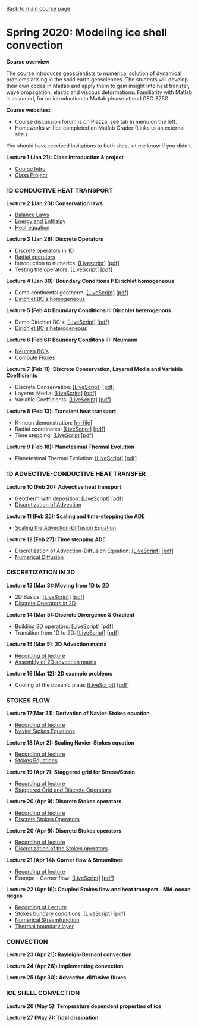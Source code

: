 [Back to main course page](https://mhesse.github.io/numerical_modeling/)
# Spring 2020: Modeling ice shell convection

**Course overview**

The course introduces geoscientists to numerical solution of dynamical problems arising in the solid earth geosciences. The students will develop their own codes in Matlab and apply them to gain insight into heat transfer, wave propagation, elastic and viscous deformations. Familiarity with Matlab is assumed, for an introduction to Matlab please attend GEO 325G.

**Course websites:**

* Course discussion forum is on Piazza, see tab in menu on the left.
* Homeworks will be completed on Matlab Grader (Links to an external site.).

You should have received invitations to both sites, let me know if you didn't.

**Lecture  1 (Jan 21): Class introduction & project**
* [Course Intro](modules/CourseIntro2020.pdf)
* [Class Project](modules/ClassProject_2020.pdf)

### 1D CONDUCTIVE HEAT TRANSPORT

**Lecture  2 (Jan 23): Conservation laws**
* [Balance Laws](modules/BalanceLaws.pdf)
* [Energy and Enthalpy](modules/Energy_Enthalpy.pdf)
* [Heat equation](modules/Heat_equation.pdf)

**Lecture  3 (Jan 28): Discrete Operators**
* [Discrete operators in 1D](modules/DiscreteOps1D.pdf)
* [Radial operators](modules/RadialOperators.pdf)
* Introduction to numerics: [[Livescript]](spring2020/demo_intro_numerics.mlx) [[pdf]](spring2020/demo_intro_numerics.pdf)
* Testing the operators: [[LiveScript]](spring2020/demo_testing_ops.mlx) [[pdf]](spring2020/demo_testing_ops.pdf)

**Lecture  4 (Jan 30): Boundary Conditions I: Dirichlet homogeneous**
* Demo continental geotherm: [[LiveScript]](spring2020/demo_ContinentalGeotherm.mlx) [[pdf]](spring2020/demo_ContinentalGeotherm.pdf)
* [Dirichlet BC's homogeneous](modules/BC_Dirichlet_homo.pdf)

**Lecture  5 (Feb  4): Boundary Conditions II: Dirichlet heterogenous**
* Demo Dirichlet BC's: [[LiveScript]](spring2020/demo_BC_Dirichlet_2020.mlx) [[pdf]](spring2020/demo_BC_Dirichlet_2020.pdf)
* [Dirichlet BC's heterogeneous](modules/BC_Dirichlet_hetero.pdf)

**Lecture  6 (Feb  6): Boundary Conditons III: Neumann**
* [Neuman BC's](spring2020/BC_Neumann2020.pdf)
* [Compute Fluxes](spring2020/Compute_Fluxes_geotherm.pdf)

**Lecture  7 (Feb  11): Discrete Conservation, Layered Media and Variable Coefficients**
* Discrete Conservation: [[LiveScript]](spring2020/demo_discrete_conservation.mlx) [[pdf]](spring2020/demo_discrete_conservation.pdf)
* Layered Media: [[LiveScript]](spring2020/demo_layered_media.mlx) [[pdf]](spring2020/demo_layered_media.pdf)
* Variable Coefficients: [[LiveScript]](spring2020/demo_variable_coeff.mlx) [[pdf]](spring2020/demo_variable_coeff.pdf)

**Lecture  8 (Feb 13): Transient heat transport**
* K-mean demonstration: [[m-file]](spring2020/demo_K_mean.m)
* Radial coordinates: [[LiveScript]](spring2020/demo_radial_coords.mlx) [[pdf]](spring2020/demo_radial_coords.pdf)
* Time stepping: [[LiveScript](spring2020/demo_timestepping.mlx) [[pdf]](spring2020/demo_timestepping.pdf)

**Lecture  9 (Feb 18): Planetesimal Thermal Evolution**
* Planetesimal Thermal Evolution: [[LiveScript]](spring2020/demo_PlanetesimalThermalEvolution.mlx) [[pdf]](spring2020/demo_PlanetesimalThermalEvolution.pdf)

### 1D ADVECTIVE-CONDUCTIVE HEAT TRANSFER

**Lecture 10 (Feb 20): Advective heat transport**
* Geotherm with deposition: [[LiveScript]](spring2020/demo_GeothermErosionDeposition.mlx) [[pdf]](spring2020/demo_GeothermErosionDeposition.pdf)
* [Discretization of Advection](modules/DiscretizationAdvective.pdf)

**Lecture 11 (Feb 25): Scaling and time-stepping the ADE**
* [Scaling the Advection-Diffusion Equation](spring2020/Scaling_ADE_heat.pdf)

**Lecture 12 (Feb 27): Time stepping ADE**
* Discretization of Advection-Diffusion Equation: [[LiveScript]](spring2020/demo_ADE_discretization.mlx) [[pdf]](spring2020/demo_ADE_discretization.pdf)
* [Numerical Diffusion](spring2020/NumericalDiffusion.pdf)

### DISCRETIZATION IN 2D

**Lecture 13 (Mar  3): Moving from 1D to 2D**
* 2D Basics: [[LiveScript]](spring2020/demo_2d_basics.mlx) [[pdf]](spring2020/demo_2d_basics.pdf)
* [Discrete Operators in 2D](modules/DiscreteOperators2D.pdf)

**Lecture 14 (Mar  5): Discrete Divergence & Gradient**
* Building 2D operators: [[LiveScript]](spring2020/demo_2d_ops.mlx) [[pdf]](spring2020/demo_2d_ops.pdf)
* Transition from 1D to 2D: [[LiveScript]](spring2020/demo_transition2D.mlx) [[pdf]](spring2020/demo_transition2D.pdf)

**Lecture 15 (Mar  5): 2D Advection matrix**
* [Recording of lecture](https://zoom.us/signin?_x_zm_rtaid=HokoMv2xS3CBSYYiZYw3gA.1625856348631.658a4086332232eed4d2eb57b9e5f676&_x_zm_rhtaid=868)
* [Assembly of 2D advection matrix](spring2020/DiscretizationAdvection2D_kron.pdf)

**Lecture 16 (Mar 12): 2D example problems**
* Cooling of the oceanic plate: [[LiveScript]](spring2020/demo_oceanic_plate_cooling.mlx) [[pdf]](spring2020/demo_oceanic_plate_cooling.pdf)

### STOKES FLOW

**Lecture 17(Mar  31): Derivation of Navier-Stokes equation**
* [Recording of lecture](https://zoom.us/signin?_x_zm_rtaid=HokoMv2xS3CBSYYiZYw3gA.1625856348631.658a4086332232eed4d2eb57b9e5f676&_x_zm_rhtaid=868)
* [Navier Stokes Equations](spring2020/NavierStokesEquations.pdf)

**Lecture 18 (Apr 2): Scaling Navier-Stokes equation**
* [Recording of lecture](https://zoom.us/signin?_x_zm_rtaid=HokoMv2xS3CBSYYiZYw3gA.1625856348631.658a4086332232eed4d2eb57b9e5f676&_x_zm_rhtaid=868)
* [Stokes Equations](spring2020/StokesEquations.pdf)

**Lecture 19 (Apr 7): Staggered grid for Stress/Strain**
* [Recording of lecture](https://zoom.us/signin?_x_zm_rtaid=HokoMv2xS3CBSYYiZYw3gA.1625856348631.658a4086332232eed4d2eb57b9e5f676&_x_zm_rhtaid=868)
* [Staggered Grid and Discrete Operators](spring2020/StokesGrid.pdf)

**Lecture 20 (Apr 9): Discrete Stokes operators**
* [Recording of lecture](https://zoom.us/signin?_x_zm_rtaid=HokoMv2xS3CBSYYiZYw3gA.1625856348631.658a4086332232eed4d2eb57b9e5f676&_x_zm_rhtaid=868)
* [Discrete Stokes Operators](spring2020/StokesOps.pdf)

**Lecture 20 (Apr 9): Discrete Stokes operators**
* [Recording of lecture](https://zoom.us/signin?_x_zm_rtaid=oUjYgHvLQxexj_5NGblTDw.1626012580939.584b654d68fb6abd41baf210c0e19eec&_x_zm_rhtaid=574)
* [Discretization of the Stokes operators](spring2020/StokesOps.pdf)

**Lecture 21 (Apr 14): Corner flow & Streamlines**
* [Recording of lecture](https://zoom.us/signin?_x_zm_rtaid=oUjYgHvLQxexj_5NGblTDw.1626012580939.584b654d68fb6abd41baf210c0e19eec&_x_zm_rhtaid=574)
* Exampe - Corner flow: [[LiveScript]](spring2020/demo_CornerFlow.mlx) [[pdf]](spring2020/demo_CornerFlow.pdf)

**Lecture 22 (Apr 16): Coupled Stokes flow and heat transport - Mid-ocean ridges**
* [Recording of Lecture](https://zoom.us/signin?_x_zm_rtaid=Yuzi9yoCQea2WNk_IPt9-A.1626383760034.c11c89211cb91fcc1779a97917f80971&_x_zm_rhtaid=249)
* Stokes bundary conditions: [[LiveScript]](spring2020/demo_stokes_bc.mlx) [[pdf]](spring2020/demo_stokes_bc.pdf)
* [Numerical Streamfunction](spring2020/Streamfunction_numerical.pdf)
* [Thermal boundary layer](spring2020/ThermalBoundaryLayer.pdf)

### CONVECTION

**Lecture 23 (Apr 21): Rayleigh-Bernard convection**

**Lecture 24 (Apr 28): Implementing convection**

**Lecture 25 (Apr 30): Advective-diffusive fluxes**

### ICE SHELL CONVECTION
**Lecture 26 (May 5): Temperature dependent properties of ice**

**Lecture 27 (May 7): Tidal dissipation**

